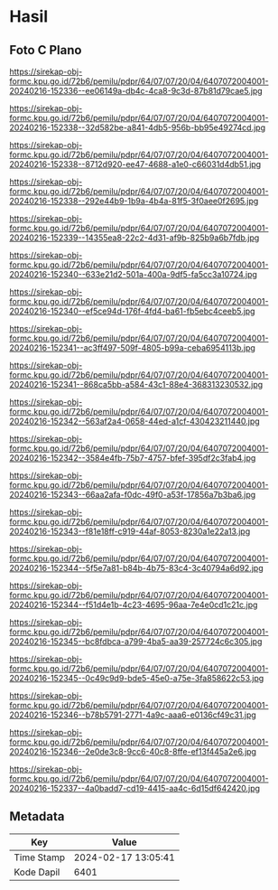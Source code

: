 # Hasil

## Foto C Plano

https://sirekap-obj-formc.kpu.go.id/72b6/pemilu/pdpr/64/07/07/20/04/6407072004001-20240216-152336--ee06149a-db4c-4ca8-9c3d-87b81d79cae5.jpg

https://sirekap-obj-formc.kpu.go.id/72b6/pemilu/pdpr/64/07/07/20/04/6407072004001-20240216-152338--32d582be-a841-4db5-956b-bb95e49274cd.jpg

https://sirekap-obj-formc.kpu.go.id/72b6/pemilu/pdpr/64/07/07/20/04/6407072004001-20240216-152338--8712d920-ee47-4688-a1e0-c66031d4db51.jpg

https://sirekap-obj-formc.kpu.go.id/72b6/pemilu/pdpr/64/07/07/20/04/6407072004001-20240216-152338--292e44b9-1b9a-4b4a-81f5-3f0aee0f2695.jpg

https://sirekap-obj-formc.kpu.go.id/72b6/pemilu/pdpr/64/07/07/20/04/6407072004001-20240216-152339--14355ea8-22c2-4d31-af9b-825b9a6b7fdb.jpg

https://sirekap-obj-formc.kpu.go.id/72b6/pemilu/pdpr/64/07/07/20/04/6407072004001-20240216-152340--633e21d2-501a-400a-9df5-fa5cc3a10724.jpg

https://sirekap-obj-formc.kpu.go.id/72b6/pemilu/pdpr/64/07/07/20/04/6407072004001-20240216-152340--ef5ce94d-176f-4fd4-ba61-fb5ebc4ceeb5.jpg

https://sirekap-obj-formc.kpu.go.id/72b6/pemilu/pdpr/64/07/07/20/04/6407072004001-20240216-152341--ac3ff497-509f-4805-b99a-ceba6954113b.jpg

https://sirekap-obj-formc.kpu.go.id/72b6/pemilu/pdpr/64/07/07/20/04/6407072004001-20240216-152341--868ca5bb-a584-43c1-88e4-368313230532.jpg

https://sirekap-obj-formc.kpu.go.id/72b6/pemilu/pdpr/64/07/07/20/04/6407072004001-20240216-152342--563af2a4-0658-44ed-a1cf-430423211440.jpg

https://sirekap-obj-formc.kpu.go.id/72b6/pemilu/pdpr/64/07/07/20/04/6407072004001-20240216-152342--3584e4fb-75b7-4757-bfef-395df2c3fab4.jpg

https://sirekap-obj-formc.kpu.go.id/72b6/pemilu/pdpr/64/07/07/20/04/6407072004001-20240216-152343--66aa2afa-f0dc-49f0-a53f-17856a7b3ba6.jpg

https://sirekap-obj-formc.kpu.go.id/72b6/pemilu/pdpr/64/07/07/20/04/6407072004001-20240216-152343--f81e18ff-c919-44af-8053-8230a1e22a13.jpg

https://sirekap-obj-formc.kpu.go.id/72b6/pemilu/pdpr/64/07/07/20/04/6407072004001-20240216-152344--5f5e7a81-b84b-4b75-83c4-3c40794a6d92.jpg

https://sirekap-obj-formc.kpu.go.id/72b6/pemilu/pdpr/64/07/07/20/04/6407072004001-20240216-152344--f51d4e1b-4c23-4695-96aa-7e4e0cd1c21c.jpg

https://sirekap-obj-formc.kpu.go.id/72b6/pemilu/pdpr/64/07/07/20/04/6407072004001-20240216-152345--bc8fdbca-a799-4ba5-aa39-257724c6c305.jpg

https://sirekap-obj-formc.kpu.go.id/72b6/pemilu/pdpr/64/07/07/20/04/6407072004001-20240216-152345--0c49c9d9-bde5-45e0-a75e-3fa858622c53.jpg

https://sirekap-obj-formc.kpu.go.id/72b6/pemilu/pdpr/64/07/07/20/04/6407072004001-20240216-152346--b78b5791-2771-4a9c-aaa6-e0136cf49c31.jpg

https://sirekap-obj-formc.kpu.go.id/72b6/pemilu/pdpr/64/07/07/20/04/6407072004001-20240216-152346--2e0de3c8-9cc6-40c8-8ffe-ef13f445a2e6.jpg

https://sirekap-obj-formc.kpu.go.id/72b6/pemilu/pdpr/64/07/07/20/04/6407072004001-20240216-152337--4a0badd7-cd19-4415-aa4c-6d15df642420.jpg


## Metadata

| Key        | Value               |
| ---------- | ------------------- |
| Time Stamp | 2024-02-17 13:05:41 |
| Kode Dapil | 6401                |



